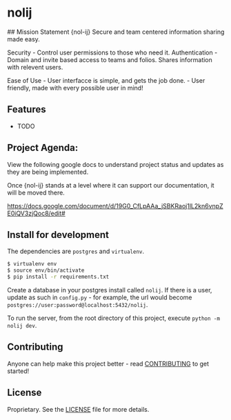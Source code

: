 # nolij

<PROJECT DESCRIPTION>
## Mission Statement
					{nol-ij}
Secure and team centered information sharing made easy. 

Security 	- Control user permissions to those who need it. 
	Authentication - Domain and invite based access to teams and folios. 
	Shares information with relevent users. 

Ease of Use - User interfacce is simple, and gets the job done. 
	- User friendly, made with every possible user in mind! 

## Features

* TODO

## Project Agenda: 

View the following google docs to understand project status and updates as they are being implemented. 

Once {nol-ij} stands at a level where it can support our documentation, it will be moved there. 


https://docs.google.com/document/d/19G0_CfLpAAa_jSBKRaoj1lL2kn6vnpZE0iQV3zjQoc8/edit#


## Install for development
The dependencies are `postgres` and `virtualenv`.
```bash
$ virtualenv env
$ source env/bin/activate
$ pip install -r requirements.txt
```

Create a database in your postgres install called `nolij`. If there is a user, update as such in
`config.py` - for example, the url would become `postgres://user:password@localhost:5432/nolij`.

To run the server, from the root directory of this project, execute `python -m nolij dev`.


## Contributing
Anyone can help make this project better - read [CONTRIBUTING](CONTRIBUTING.md) to get started!


## License
Proprietary. See the [LICENSE](LICENSE) file for more details.
